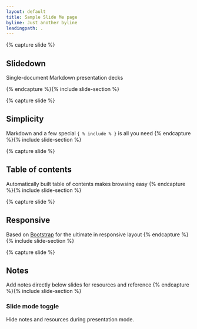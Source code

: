 ```yaml
---
layout: default
title: Sample Slide Me page
byline: Just another byline
leadingpath: .
---
```


{% capture slide %}
## Slidedown

Single-document Markdown presentation decks

{% endcapture %}{% include slide-section %}


{% capture slide %}
## Simplicity

Markdown and a few special `{ % include % }` is all you need
{% endcapture %}{% include slide-section %}

{% capture slide %}
## Table of contents

Automatically built table of contents makes browsing easy
{% endcapture %}{% include slide-section %}


{% capture slide %}
## Responsive

Based on [Bootstrap](https://getbootstrap.com) for the ultimate in responsive layout
{% endcapture %}{% include slide-section %}


{% capture slide %}
## Notes

Add notes directly below slides for resources and reference
{% endcapture %}{% include slide-section %}

### Slide mode toggle

Hide notes and resources during presentation mode.
